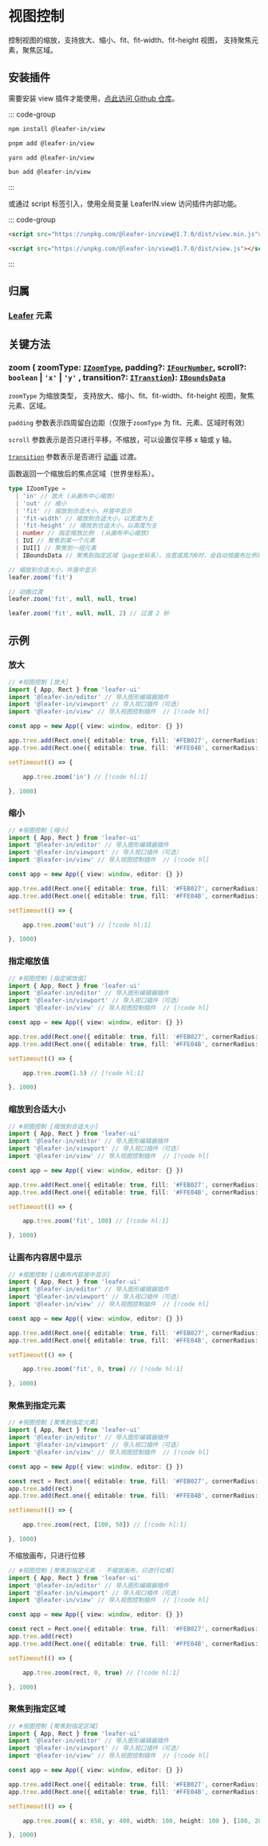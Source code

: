 # 视图控制

控制视图的缩放，支持放大、缩小、fit、fit-width、fit-height 视图， 支持聚焦元素，聚焦区域。

## 安装插件

需要安装 view 插件才能使用，[点此访问 Github 仓库](https://github.com/leaferjs/leafer-in/tree/main/packages/view)。

::: code-group

```sh [npm]
npm install @leafer-in/view
```

```sh [pnpm]
pnpm add @leafer-in/view
```

```sh [yarn]
yarn add @leafer-in/view
```

```sh [bun]
bun add @leafer-in/view
```

:::

或通过 script 标签引入，使用全局变量 LeaferIN.view 访问插件内部功能。

::: code-group

```html [view.min]
<script src="https://unpkg.com/@leafer-in/view@1.7.0/dist/view.min.js"></script>
```

```html [view]
<script src="https://unpkg.com/@leafer-in/view@1.7.0/dist/view.js"></script>
```

<!-- https://unpkg.com 无法访问时，可替换为 https://cdn.jsdelivr.net/npm -->

:::

## 归属

### [Leafer](/reference/display/Leafer.md) 元素

## 关键方法

### zoom ( zoomType: [`IZoomType`](/api/modules.md#izoomtype), padding?: [`IFourNumber`](/reference/interface/math/Math.md#ifournumber), scroll?: `boolean` | `'x'` | `'y'` , transition?: [`ITranstion`](/reference/UI/transition.md#transition-itranstion)): [`IBoundsData`](/reference/interface/math/Math.md#iboundsdata)

`zoomType` 为缩放类型， 支持放大、缩小、fit、fit-width、fit-height 视图，聚焦元素、区域。

`padding` 参数表示四周留白边距（仅限于`zoomType` 为 fit、元素、区域时有效）

`scroll` 参数表示是否只进行平移，不缩放，可以设置仅平移 x 轴或 y 轴。

[`transition`](/reference/UI/transition.md#transition-itranstion) 参数表示是否进行 [动画](/guide/plugin/animate.md) 过渡。

函数返回一个缩放后的焦点区域（世界坐标系）。

```ts
type IZoomType =
  | 'in' // 放大 (从画布中心缩放)
  | 'out' // 缩小
  | 'fit' // 缩放到合适大小，并居中显示
  | 'fit-width' // 缩放到合适大小，以宽度为主
  | 'fit-height' // 缩放到合适大小，以高度为主
  | number // 指定缩放比例  (从画布中心缩放)
  | IUI // 聚焦到某一个元素
  | IUI[] // 聚焦到一组元素
  | IBoundsData // 聚焦到指定区域（page坐标系），当宽或高为0时，会自动按画布比例补全
```

```ts
// 缩放到合适大小，并居中显示
leafer.zoom('fit')

// 动画过渡
leafer.zoom('fit', null, null, true)

leafer.zoom('fit', null, null, 2) // 过渡 2 秒
```

## 示例

### 放大

```ts
// #视图控制 [放大]
import { App, Rect } from 'leafer-ui'
import '@leafer-in/editor' // 导入图形编辑器插件
import '@leafer-in/viewport' // 导入视口插件（可选）
import '@leafer-in/view' // 导入视图控制插件  // [!code hl] 

const app = new App({ view: window, editor: {} })

app.tree.add(Rect.one({ editable: true, fill: '#FEB027', cornerRadius: [20, 0, 0, 20] }, 500, 400))
app.tree.add(Rect.one({ editable: true, fill: '#FFE04B', cornerRadius: [0, 20, 20, 0] }, 650, 400))

setTimeout(() => {

    app.tree.zoom('in') // [!code hl:1]

}, 1000)

```

### 缩小

```ts
// #视图控制 [缩小]
import { App, Rect } from 'leafer-ui'
import '@leafer-in/editor' // 导入图形编辑器插件
import '@leafer-in/viewport' // 导入视口插件（可选）
import '@leafer-in/view' // 导入视图控制插件  // [!code hl] 

const app = new App({ view: window, editor: {} })

app.tree.add(Rect.one({ editable: true, fill: '#FEB027', cornerRadius: [20, 0, 0, 20] }, 500, 400))
app.tree.add(Rect.one({ editable: true, fill: '#FFE04B', cornerRadius: [0, 20, 20, 0] }, 650, 400))

setTimeout(() => {

    app.tree.zoom('out') // [!code hl:1]

}, 1000)

```

### 指定缩放值

```ts
// #视图控制 [指定缩放值]
import { App, Rect } from 'leafer-ui'
import '@leafer-in/editor' // 导入图形编辑器插件
import '@leafer-in/viewport' // 导入视口插件（可选）
import '@leafer-in/view' // 导入视图控制插件  // [!code hl] 

const app = new App({ view: window, editor: {} })

app.tree.add(Rect.one({ editable: true, fill: '#FEB027', cornerRadius: [20, 0, 0, 20] }, 500, 400))
app.tree.add(Rect.one({ editable: true, fill: '#FFE04B', cornerRadius: [0, 20, 20, 0] }, 650, 400))

setTimeout(() => {

    app.tree.zoom(1.5) // [!code hl:1]

}, 1000)

```

### 缩放到合适大小

```ts
// #视图控制 [缩放到合适大小]
import { App, Rect } from 'leafer-ui'
import '@leafer-in/editor' // 导入图形编辑器插件
import '@leafer-in/viewport' // 导入视口插件（可选）
import '@leafer-in/view' // 导入视图控制插件  // [!code hl] 

const app = new App({ view: window, editor: {} })

app.tree.add(Rect.one({ editable: true, fill: '#FEB027', cornerRadius: [20, 0, 0, 20] }, 500, 400))
app.tree.add(Rect.one({ editable: true, fill: '#FFE04B', cornerRadius: [0, 20, 20, 0] }, 650, 400))

setTimeout(() => {

    app.tree.zoom('fit', 100) // [!code hl:1]

}, 1000)

```

### 让画布内容居中显示

```ts
// #视图控制 [让画布内容居中显示]
import { App, Rect } from 'leafer-ui'
import '@leafer-in/editor' // 导入图形编辑器插件
import '@leafer-in/viewport' // 导入视口插件（可选）
import '@leafer-in/view' // 导入视图控制插件  // [!code hl] 

const app = new App({ view: window, editor: {} })

app.tree.add(Rect.one({ editable: true, fill: '#FEB027', cornerRadius: [20, 0, 0, 20] }, 500, 400))
app.tree.add(Rect.one({ editable: true, fill: '#FFE04B', cornerRadius: [0, 20, 20, 0] }, 650, 400))

setTimeout(() => {

    app.tree.zoom('fit', 0, true) // [!code hl:1]

}, 1000)

```

### 聚焦到指定元素

```ts
// #视图控制 [聚焦到指定元素]
import { App, Rect } from 'leafer-ui'
import '@leafer-in/editor' // 导入图形编辑器插件
import '@leafer-in/viewport' // 导入视口插件（可选）
import '@leafer-in/view' // 导入视图控制插件  // [!code hl] 

const app = new App({ view: window, editor: {} })

const rect = Rect.one({ editable: true, fill: '#FEB027', cornerRadius: [20, 0, 0, 20] }, 500, 400)
app.tree.add(rect)
app.tree.add(Rect.one({ editable: true, fill: '#FFE04B', cornerRadius: [0, 20, 20, 0] }, 650, 400))

setTimeout(() => {

    app.tree.zoom(rect, [100, 50]) // [!code hl:1]

}, 1000)

```

不缩放画布，只进行位移

```ts
// #视图控制 [聚焦到指定元素 - 不缩放画布，只进行位移]
import { App, Rect } from 'leafer-ui'
import '@leafer-in/editor' // 导入图形编辑器插件
import '@leafer-in/viewport' // 导入视口插件（可选）
import '@leafer-in/view' // 导入视图控制插件  // [!code hl] 

const app = new App({ view: window, editor: {} })

const rect = Rect.one({ editable: true, fill: '#FEB027', cornerRadius: [20, 0, 0, 20] }, 100, 100)
app.tree.add(rect)
app.tree.add(Rect.one({ editable: true, fill: '#FFE04B', cornerRadius: [0, 20, 20, 0] }, 300, 100))

setTimeout(() => {

    app.tree.zoom(rect, 0, true) // [!code hl:1]

}, 1000)

```

### 聚焦到指定区域

```ts
// #视图控制 [聚焦到指定区域]
import { App, Rect } from 'leafer-ui'
import '@leafer-in/editor' // 导入图形编辑器插件
import '@leafer-in/viewport' // 导入视口插件（可选）
import '@leafer-in/view' // 导入视图控制插件  // [!code hl] 

const app = new App({ view: window, editor: {} })

app.tree.add(Rect.one({ editable: true, fill: '#FEB027', cornerRadius: [20, 0, 0, 20] }, 500, 400))
app.tree.add(Rect.one({ editable: true, fill: '#FFE04B', cornerRadius: [0, 20, 20, 0] }, 650, 400))

setTimeout(() => {

    app.tree.zoom({ x: 650, y: 400, width: 100, height: 100 }, [100, 20, 50, 20]) // [!code hl:1]

}, 1000)

```
